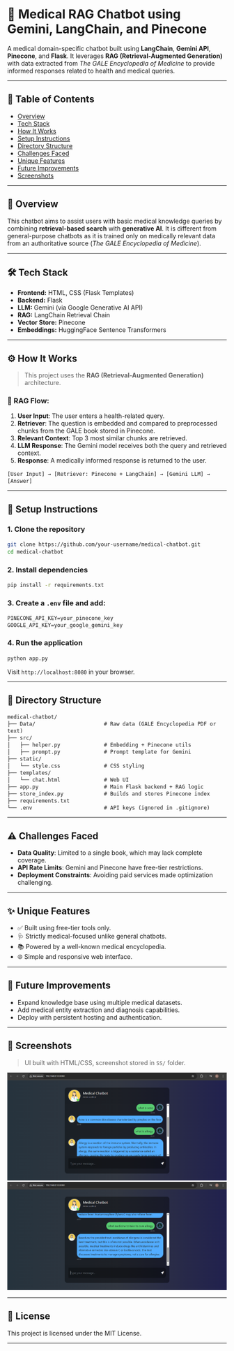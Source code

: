 # 🏥 Medical RAG Chatbot using Gemini, LangChain, and Pinecone

A medical domain-specific chatbot built using **LangChain**, **Gemini API**, **Pinecone**, and **Flask**. It leverages **RAG (Retrieval-Augmented Generation)** with data extracted from *The GALE Encyclopedia of Medicine* to provide informed responses related to health and medical queries.

---

## 📑 Table of Contents

- [Overview](#-overview)
- [Tech Stack](#-tech-stack)
- [How It Works](#-how-it-works)
- [Setup Instructions](#-setup-instructions)
- [Directory Structure](#-directory-structure)
- [Challenges Faced](#-challenges-faced)
- [Unique Features](#-unique-features)
- [Future Improvements](#-future-improvements)
- [Screenshots](#-screenshots)

---

## 📖 Overview

This chatbot aims to assist users with basic medical knowledge queries by combining **retrieval-based search** with **generative AI**. It is different from general-purpose chatbots as it is trained only on medically relevant data from an authoritative source (*The GALE Encyclopedia of Medicine*).

---

## 🛠 Tech Stack

- **Frontend:** HTML, CSS (Flask Templates)
- **Backend:** Flask
- **LLM:** Gemini (via Google Generative AI API)
- **RAG:** LangChain Retrieval Chain
- **Vector Store:** Pinecone
- **Embeddings:** HuggingFace Sentence Transformers

---

## ⚙️ How It Works

> This project uses the **RAG (Retrieval-Augmented Generation)** architecture.

### 🧠 RAG Flow:
1. **User Input**: The user enters a health-related query.
2. **Retriever**: The question is embedded and compared to preprocessed chunks from the GALE book stored in Pinecone.
3. **Relevant Context**: Top 3 most similar chunks are retrieved.
4. **LLM Response**: The Gemini model receives both the query and retrieved context.
5. **Response**: A medically informed response is returned to the user.

```
[User Input] → [Retriever: Pinecone + LangChain] → [Gemini LLM] → [Answer]
```

---

## 🚀 Setup Instructions

### 1. Clone the repository
```bash
git clone https://github.com/your-username/medical-chatbot.git
cd medical-chatbot
```

### 2. Install dependencies
```bash
pip install -r requirements.txt
```

### 3. Create a `.env` file and add:
```
PINECONE_API_KEY=your_pinecone_key
GOOGLE_API_KEY=your_google_gemini_key
```

### 4. Run the application
```bash
python app.py
```

Visit `http://localhost:8080` in your browser.

---

## 📁 Directory Structure

```
medical-chatbot/
├── Data/                      # Raw data (GALE Encyclopedia PDF or text)
├── src/
│   ├── helper.py              # Embedding + Pinecone utils
│   ├── prompt.py              # Prompt template for Gemini
├── static/
│   └── style.css              # CSS styling
├── templates/
│   └── chat.html              # Web UI
├── app.py                     # Main Flask backend + RAG logic
├── store_index.py             # Builds and stores Pinecone index
├── requirements.txt
└── .env                       # API keys (ignored in .gitignore)
```

---

## ⚠️ Challenges Faced

- **Data Quality**: Limited to a single book, which may lack complete coverage.
- **API Rate Limits**: Gemini and Pinecone have free-tier restrictions.
- **Deployment Constraints**: Avoiding paid services made optimization challenging.

---

## ✨ Unique Features

- ✅ Built using free-tier tools only.
- 🩺 Strictly medical-focused unlike general chatbots.
- 📚 Powered by a well-known medical encyclopedia.
- 🌐 Simple and responsive web interface.

---

## 🔮 Future Improvements

- Expand knowledge base using multiple medical datasets.
- Add medical entity extraction and diagnosis capabilities.
- Deploy with persistent hosting and authentication.

---

## 📸 Screenshots

> UI built with HTML/CSS, screenshot stored in `SS/` folder.

![Chatbot UI](./SS/1.png)
![Chatbot UI](./SS/2.png)

---

## 📜 License

This project is licensed under the MIT License.

---

